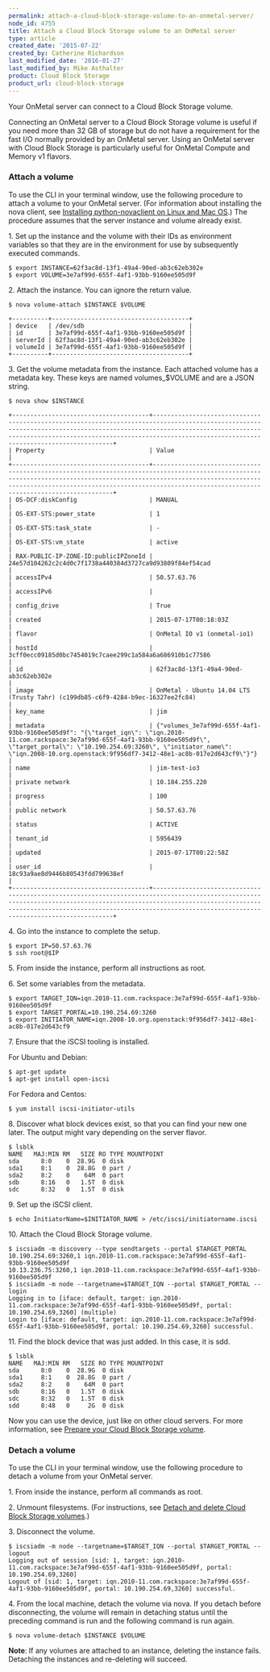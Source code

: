 ```yaml
---
permalink: attach-a-cloud-block-storage-volume-to-an-onmetal-server/
node_id: 4755
title: Attach a Cloud Block Storage volume to an OnMetal server
type: article
created_date: '2015-07-22'
created_by: Catherine Richardson
last_modified_date: '2016-01-27'
last_modified_by: Mike Asthalter
product: Cloud Block Storage
product_url: cloud-block-storage
---
```


Your OnMetal server can connect to a Cloud Block Storage volume.

Connecting an OnMetal server to a Cloud Block Storage volume is useful
if you need more than 32 GB of storage but do not have a requirement for
the fast I/O normally provided by an OnMetal server. Using an OnMetal
server with Cloud Block Storage is particularly useful for OnMetal
Compute and Memory v1 flavors.



### Attach a volume


To use the CLI in your terminal window, use the following procedure to
attach a volume to your OnMetal server. (For information about
installing the nova client, see [Installing python-novaclient on Linux
and Mac
OS](/how-to/installing-python-novaclient-on-linux-and-mac-os).)
The procedure assumes that the server instance and volume already exist.

1\. Set up the instance and the volume with their IDs as environment
variables so that they are in the environment for use by subsequently
executed commands.

    $ export INSTANCE=62f3ac8d-13f1-49a4-90ed-ab3c62eb302e
    $ export VOLUME=3e7af99d-655f-4af1-93bb-9160ee505d9f

2\. Attach the instance. You can ignore the return value.

    $ nova volume-attach $INSTANCE $VOLUME

    +----------+--------------------------------------+
    | device   | /dev/sdb                             |
    | id       | 3e7af99d-655f-4af1-93bb-9160ee505d9f |
    | serverId | 62f3ac8d-13f1-49a4-90ed-ab3c62eb302e |
    | volumeId | 3e7af99d-655f-4af1-93bb-9160ee505d9f |
    +----------+--------------------------------------+

3\. Get the volume metadata from the instance. Each attached volume has a
metadata key. These keys are named volumes\_\$VOLUME and are a JSON
string.

    $ nova show $INSTANCE

    +--------------------------------------+-----------------------------------------------------------------------------------------------------------------------------------------------------------------------------------------------------------------------------------------------------------------------------+
    | Property                             | Value                                                                                                                                                                                                                                                                       |
    +--------------------------------------+-----------------------------------------------------------------------------------------------------------------------------------------------------------------------------------------------------------------------------------------------------------------------------+
    | OS-DCF:diskConfig                    | MANUAL                                                                                                                                                                                                                                                                      |
    | OS-EXT-STS:power_state               | 1                                                                                                                                                                                                                                                                           |
    | OS-EXT-STS:task_state                | -                                                                                                                                                                                                                                                                           |
    | OS-EXT-STS:vm_state                  | active                                                                                                                                                                                                                                                                      |
    | RAX-PUBLIC-IP-ZONE-ID:publicIPZoneId | 24e57d104262c2c4d0c7f1738a440384d3727ca9d93809f84ef54cad                                                                                                                                                                                                                    |
    | accessIPv4                           | 50.57.63.76                                                                                                                                                                                                                                                                 |
    | accessIPv6                           |                                                                                                                                                                                                                                                                             |
    | config_drive                         | True                                                                                                                                                                                                                                                                        |
    | created                              | 2015-07-17T00:18:03Z                                                                                                                                                                                                                                                        |
    | flavor                               | OnMetal IO v1 (onmetal-io1)                                                                                                                                                                                                                                                 |
    | hostId                               | 3cff0ecc09185d0bc7454019c7caee299c1a584a6a686910b1c77586                                                                                                                                                                                                                    |
    | id                                   | 62f3ac8d-13f1-49a4-90ed-ab3c62eb302e                                                                                                                                                                                                                                        |
    | image                                | OnMetal - Ubuntu 14.04 LTS (Trusty Tahr) (c199db85-c6f9-4284-b9ec-16327ee2fc84)                                                                                                                                                                                             |
    | key_name                             | jim                                                                                                                                                                                                                                                                         |
    | metadata                             | {"volumes_3e7af99d-655f-4af1-93bb-9160ee505d9f": "{\"target_iqn\": \"iqn.2010-11.com.rackspace:3e7af99d-655f-4af1-93bb-9160ee505d9f\", \"target_portal\": \"10.190.254.69:3260\", \"initiator_name\": \"iqn.2008-10.org.openstack:9f956df7-3412-48e1-ac8b-017e2d643cf9\"}"} |
    | name                                 | jim-test-io3                                                                                                                                                                                                                                                                |
    | private network                      | 10.184.255.220                                                                                                                                                                                                                                                              |
    | progress                             | 100                                                                                                                                                                                                                                                                         |
    | public network                       | 50.57.63.76                                                                                                                                                                                                                                                                 |
    | status                               | ACTIVE                                                                                                                                                                                                                                                                      |
    | tenant_id                            | 5956439                                                                                                                                                                                                                                                                     |
    | updated                              | 2015-07-17T00:22:58Z                                                                                                                                                                                                                                                        |
    | user_id                              | 18c93a9ae8d9446b80543fdd799638ef                                                                                                                                                                                                                                            |
    +--------------------------------------+-----------------------------------------------------------------------------------------------------------------------------------------------------------------------------------------------------------------------------------------------------------------------------+

4\. Go into the instance to complete the setup.

    $ export IP=50.57.63.76
    $ ssh root@$IP

5\. From inside the instance, perform all instructions as root.

6\. Set some variables from the metadata.

    $ export TARGET_IQN=iqn.2010-11.com.rackspace:3e7af99d-655f-4af1-93bb-9160ee505d9f
    $ export TARGET_PORTAL=10.190.254.69:3260
    $ export INITIATOR_NAME=iqn.2008-10.org.openstack:9f956df7-3412-48e1-ac8b-017e2d643cf9

7\. Ensure that the iSCSI tooling is installed.

For Ubuntu and Debian:

    $ apt-get update
    $ apt-get install open-iscsi

For Fedora and Centos:

    $ yum install iscsi-initiator-utils

8\. Discover what block devices exist, so that you can find your new one
later. The output might vary depending on the server flavor.

    $ lsblk
    NAME   MAJ:MIN RM   SIZE RO TYPE MOUNTPOINT
    sda      8:0    0  28.9G  0 disk
    sda1     8:1    0  28.8G  0 part /
    sda2     8:2    0    64M  0 part
    sdb      8:16   0   1.5T  0 disk
    sdc      8:32   0   1.5T  0 disk

9\. Set up the iSCSI client.

    $ echo InitiatorName=$INITIATOR_NAME > /etc/iscsi/initiatorname.iscsi

10\. Attach the Cloud Block Storage volume.

    $ iscsiadm -m discovery --type sendtargets --portal $TARGET_PORTAL
    10.190.254.69:3260,1 iqn.2010-11.com.rackspace:3e7af99d-655f-4af1-93bb-9160ee505d9f
    10.13.236.75:3260,1 iqn.2010-11.com.rackspace:3e7af99d-655f-4af1-93bb-9160ee505d9f
    $ iscsiadm -m node --targetname=$TARGET_IQN --portal $TARGET_PORTAL --login
    Logging in to [iface: default, target: iqn.2010-11.com.rackspace:3e7af99d-655f-4af1-93bb-9160ee505d9f, portal: 10.190.254.69,3260] (multiple)
    Login to [iface: default, target: iqn.2010-11.com.rackspace:3e7af99d-655f-4af1-93bb-9160ee505d9f, portal: 10.190.254.69,3260] successful.

11\. Find the block device that was just added.  In this case, it is sdd.

    $ lsblk
    NAME   MAJ:MIN RM   SIZE RO TYPE MOUNTPOINT
    sda      8:0    0  28.9G  0 disk
    sda1     8:1    0  28.8G  0 part /
    sda2     8:2    0    64M  0 part
    sdb      8:16   0   1.5T  0 disk
    sdc      8:32   0   1.5T  0 disk
    sdd      8:48   0     2G  0 disk

Now you can use the device, just like on other cloud servers. For more
information, see [Prepare your Cloud Block Storage
volume](/how-to/prepare-your-cloud-block-storage-volume).



### Detach a volume

To use the CLI in your terminal window, use the following procedure to
detach a volume from your OnMetal server.

1\. From inside the instance, perform all commands as root.

2\. Unmount filesystems. (For instructions, see [Detach and delete Cloud
Block Storage
volumes](/how-to/detach-and-delete-cloud-block-storage-volumes).)

3\. Disconnect the volume.

    $ iscsiadm -m node --targetname=$TARGET_IQN --portal $TARGET_PORTAL --logout
    Logging out of session [sid: 1, target: iqn.2010-11.com.rackspace:3e7af99d-655f-4af1-93bb-9160ee505d9f, portal: 10.190.254.69,3260]
    Logout of [sid: 1, target: iqn.2010-11.com.rackspace:3e7af99d-655f-4af1-93bb-9160ee505d9f, portal: 10.190.254.69,3260] successful.

4\. From the local machine, detach the volume via nova. If you detach
before disconnecting, the volume will remain in detaching status until
the preceding command is run and the following command is run again.

    $ nova volume-detach $INSTANCE $VOLUME

**Note**: If any volumes are attached to an instance, deleting the
instance fails. Detaching the instances and re-deleting will succeed.
